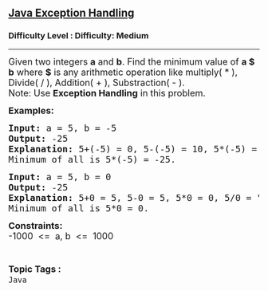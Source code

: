 <h2><a href="https://www.geeksforgeeks.org/problems/java-exception-handling-1606978567/1?page=1&difficulty=Medium&status=unsolved,attempted&sortBy=accuracy">Java Exception Handling</a></h2><h3>Difficulty Level : Difficulty: Medium</h3><hr><div class="problems_problem_content__Xm_eO"><p><span style="font-size: 18px;">Given two integers <strong>a</strong> and <strong>b</strong>. Find the minimum value of <strong>a $ b</strong> where <strong>$</strong> is any arithmetic operation like multiply( * ), Divide( / ), Addition( + ), Substraction( - ). <br></span><span style="font-size: 18px;">Note: Use <strong>Exception Handling</strong> in this problem.<br></span></p>
<p><strong><span style="font-size: 18px;">Examples:</span></strong></p>
<pre><span style="font-size: 18px;"><strong>Input: </strong>a = 5, b = -5</span>
<span style="font-size: 18px;"><strong>Output: </strong>-25</span>
<span style="font-size: 18px;"><strong>Explanation: </strong>5+(-5) = 0, 5-(-5) = 10, 5*(-5) = -25, 5/(-5) = -1</span>
<span style="font-size: 18px;">Minimum of all is 5*(-5) = -25.</span></pre>
<pre><span style="font-size: 18px;"><strong>Input: </strong>a = 5, b = 0</span>
<span style="font-size: 18px;"><strong>Output: </strong>-25</span>
<span style="font-size: 18px;"><strong>Explanation: </strong>5+0 = 5, 5-0 = 5, 5*0 = 0, 5/0 = "Exception Handling"</span>
<span style="font-size: 18px;">Minimum of all is 5*0 = 0.</span></pre>
<p><strong><span style="font-size: 18px;">Constraints:<br></span></strong><span style="font-size: 18px;">-1000 &nbsp;&lt;= &nbsp;a, b &nbsp;&lt;= &nbsp;1000</span></p></div><br><p><span style=font-size:18px><strong>Topic Tags : </strong><br><code>Java</code>&nbsp;